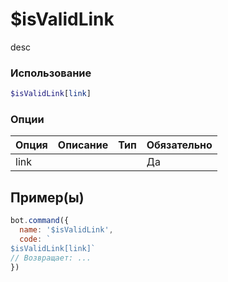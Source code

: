# $isValidLink
desc
### Использование
```php
$isValidLink[link]
```

### Опции

| Опция | Описание | Тип | Обязательно |
|--------|-------------|------|----------|
| link |  |  | Да |  
## Пример(ы)

```javascript
bot.command({
  name: '$isValidLink',
  code: `
$isValidLink[link]`
// Возвращает: ...
})
```